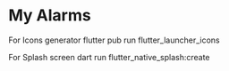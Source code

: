 # My Alarms

For Icons generator
flutter pub run flutter_launcher_icons

For Splash screen
dart run flutter_native_splash:create

